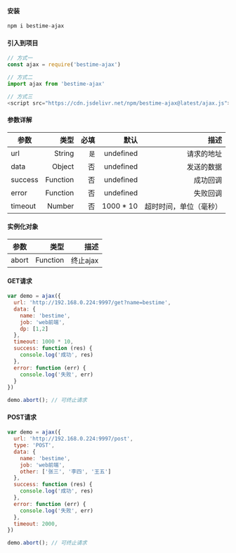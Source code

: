 #### 安装
```javascript
npm i bestime-ajax
```

#### 引入到项目
```javascript
// 方式一
const ajax = require('bestime-ajax')

// 方式二
import ajax from 'bestime-ajax'

// 方式三
<script src="https://cdn.jsdelivr.net/npm/bestime-ajax@latest/ajax.js"></script>
```

#### 参数详解
|    参数  |   类型   |  必填  |    默认   |  描述  |
| -------- | -----:   | -----: | -----:    | -----:  |
| url      | String   | `是`   | undefined | 请求的地址   |
| data     | Object   |  否    | undefined | 发送的数据 |
| success  | Function |  否    | undefined | 成功回调   |
| error    | Function |  否    | undefined | 失败回调   |
| timeout  | Number   |  否    | 1000 * 10 | 超时时间，单位（毫秒） |

#### 实例化对象
|    参数  |   类型   |  描述  |
| -------- | -----:   | -----:  |
| abort    | Function | 终止ajax   |

#### GET请求
```javascript
var demo = ajax({
  url: 'http://192.168.0.224:9997/get?name=bestime',
  data: {
    name: 'bestime',
    job: 'web前端',
    dp: [1,2]
  },
  timeout: 1000 * 10,
  success: function (res) {
    console.log('成功', res)
  },
  error: function (err) {
    console.log('失败', err)
  }
})

demo.abort(); // 可终止请求
```


#### POST请求
```javascript
var demo = ajax({
  url: 'http://192.168.0.224:9997/post',
  type: 'POST',
  data: {
    name: 'bestime',
    job: 'web前端',
    other: ['张三', '李四', '王五']
  },
  success: function (res) {
    console.log('成功', res)
  },
  error: function (err) {
    console.log('失败', err)
  },
  timeout: 2000,
})

demo.abort(); // 可终止请求
```
